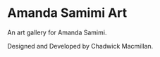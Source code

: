 # Amanda Samimi Art

An art gallery for Amanda Samimi.

Designed and Developed by Chadwick Macmillan.
